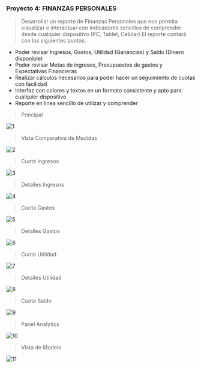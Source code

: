 ### Proyecto 4: FINANZAS PERSONALES
> Desarrollar un reporte de Finanzas Personales que nos permita visualizar e interactuar con indicadores sencillos de comprender desde cualquier dispositivo (PC, Tablet, Celular)
> El reporte contará con los siguientes puntos:
  - Poder revisar Ingresos, Gastos, Utilidad (Ganancias) y Saldo (Dinero disponible)
  - Poder revisar Metas de ingresos, Presupuestos de gastos y Expectativas Financieras
  - Realizar cálculos necesarios para poder hacer un seguimiento de cuotas con facilidad
  - Interfaz con colores y textos en un formato consistente y apto para cualquier dispositivo
  - Reporte en línea sencillo de utilizar y comprender

> Principal

![1](https://github.com/Ordinana/Power-BI-Projects/assets/102070528/ad1fa713-6488-4c3c-81b9-c10a7c70b3db)

> Vista Comparativa de Medidas

![2](https://github.com/Ordinana/Power-BI-Projects/assets/102070528/4830b5ba-935f-42ed-8900-ae6ee3059618)

> Cuota Ingresos

![3](https://github.com/Ordinana/Power-BI-Projects/assets/102070528/d88b9749-917b-4b2a-91bf-c978b598110b)

> Detalles Ingresos

![4](https://github.com/Ordinana/Power-BI-Projects/assets/102070528/3cf725d9-5c32-4f99-9b6c-3f7d7462a90f)

> Cuota Gastos

![5](https://github.com/Ordinana/Power-BI-Projects/assets/102070528/6d83bdba-8346-4b7a-80f3-278e60935a32)

> Detalles Gastos

![6](https://github.com/Ordinana/Power-BI-Projects/assets/102070528/4751038d-8b50-44b8-9c41-a3837941a0d0)

> Cuota Utilidad

![7](https://github.com/Ordinana/Power-BI-Projects/assets/102070528/ae3dc168-0574-4f51-9ffa-108d7864e61d)

> Detalles Utilidad

![8](https://github.com/Ordinana/Power-BI-Projects/assets/102070528/83239f30-6aea-4ee8-992e-21ee568e916c)

> Cuota Saldo

![9](https://github.com/Ordinana/Power-BI-Projects/assets/102070528/71e58867-93e1-423f-a8a6-96d0c3854bb9)

> Panel Analytics

![10](https://github.com/Ordinana/Power-BI-Projects/assets/102070528/fc112bc2-ec40-4783-a71e-0c514a3db7e3)

> Vista de Modelo

![11](https://github.com/Ordinana/Power-BI-Projects/assets/102070528/beb9c32d-22ef-44db-b0e4-79a525346dd1)

